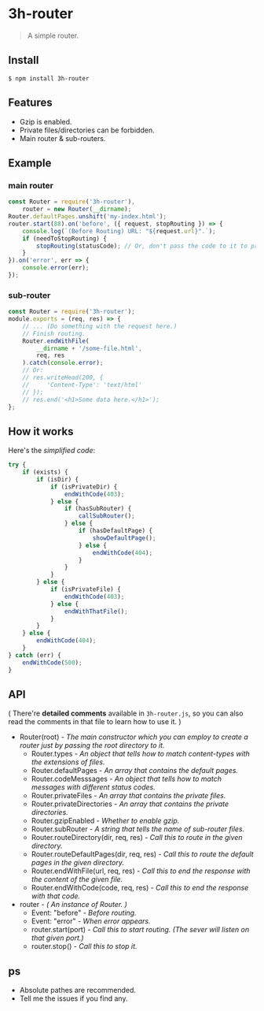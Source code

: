 # 3h-router

> A simple router.

## Install

```
$ npm install 3h-router
```

## Features

- Gzip is enabled.
- Private files/directories can be forbidden.
- Main router & sub-routers.

## Example

### main router

```javascript
const Router = require('3h-router'),
    router = new Router(__dirname);
Router.defaultPages.unshift('my-index.html');
router.start(88).on('before', ({ request, stopRouting }) => {
    console.log(`(Before Routing) URL: "${request.url}".`);
    if (needToStopRouting) {
        stopRouting(statusCode); // Or, don't pass the code to it to prevent the router from ending the response.
    }
}).on('error', err => {
    console.error(err);
});
```

### sub-router

```javascript
const Router = require('3h-router');
module.exports = (req, res) => {
    // ... (Do something with the request here.)
    // Finish routing.
    Router.endWithFile(
        __dirname + '/some-file.html',
        req, res
    ).catch(console.error);
    // Or:
    // res.writeHead(200, {
    //     'Content-Type': 'text/html'
    // });
    // res.end('<h1>Some data here.</h1>');
};
```

## How it works

Here's the *simplified code*:

```javascript
try {
    if (exists) {
        if (isDir) {
            if (isPrivateDir) {
                endWithCode(403);
            } else {
                if (hasSubRouter) {
                    callSubRouter();
                } else {
                    if (hasDefaultPage) {
                        showDefaultPage();
                    } else {
                        endWithCode(404);
                    }
                }
            }
        } else {
            if (isPrivateFile) {
                endWithCode(403);
            } else {
                endWithThatFile();
            }
        }
    } else {
        endWithCode(404);
    }
} catch (err) {
    endWithCode(500);
}
```

## API

( There're **detailed comments** available in `3h-router.js`, so you can also read the comments in that file to learn how to use it. )

- Router(root) - *The main constructor which you can employ to create a router just by passing the root directory to it.*
    - Router.types - *An object that tells how to match content-types with the extensions of files.*
    - Router.defaultPages - *An array that contains the default pages.*
    - Router.codeMesssages - *An object that tells how to match messages with different status codes.*
    - Router.privateFiles - *An array that contains the private files.*
    - Router.privateDirectories - *An array that contains the private directories.*
    - Router.gzipEnabled - *Whether to enable gzip.*
    - Router.subRouter - *A string that tells the name of sub-router files.*
    - Router.routeDirectory(dir, req, res) - *Call this to route in the given directory.*
    - Router.routeDefaultPages(dir, req, res) - *Call this to route the default pages in the given directory.*
    - Router.endWithFile(url, req, res) - *Call this to end the response with the content of the given file.*
    - Router.endWithCode(code, req, res) - *Call this to end the response with that code.*
- router - *( An instance of Router. )*
    - Event: "before" - *Before routing.*
    - Event: "error" - *When error appears.*
    - router.start(port) - *Call this to start routing. (The sever will listen on that given port.)*
    - router.stop() - *Call this to stop it.*

## ps

- Absolute pathes are recommended.
- Tell me the issues if you find any.

